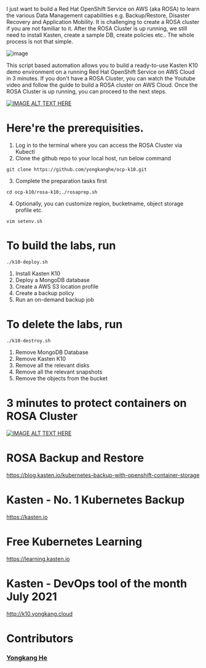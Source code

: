 I just want to build a Red Hat OpenShift Service on AWS (aka ROSA) to learn the various Data Management capabilities e.g. Backup/Restore, Disaster Recovery and Application Mobility. It is challenging to create a ROSA cluster if you are not familiar to it. After the ROSA Cluster is up running, we still need to install Kasten, create a sample DB, create policies etc.. The whole process is not that simple.

![image](https://assets.openshift.com/hubfs/OpenShift%20and%20Kasten%20logos.png)

This script based automation allows you to build a ready-to-use Kasten K10 demo environment on a running Red Hat OpenShift Service on AWS Cloud in 3 minutes. If you don't have a ROSA Cluster, you can watch the Youtube video and follow the guide to build a ROSA cluster on AWS Cloud. Once the ROSA Cluster is up running, you can proceed to the next steps. 

[![IMAGE ALT TEXT HERE](https://img.youtube.com/vi/KUlH2o405oI/0.jpg)](https://www.youtube.com/watch?v=KUlH2o405oI)

# Here're the prerequisities. 
1. Log in to the terminal where you can access the ROSA Cluster via Kubectl
2. Clone the github repo to your local host, run below command
````
git clone https://github.com/yongkanghe/ocp-k10.git
````
3. Complete the preparation tasks first
````
cd ocp-k10/rosa-k10;./rosaprep.sh
````
4. Optionally, you can customize region, bucketname, object storage profile etc.
````
vim setenv.sh
````
 
# To build the labs, run 
````
./k10-deploy.sh
````
1. Install Kasten K10
2. Deploy a MongoDB database
3. Create a AWS S3 location profile
4. Create a backup policy
5. Run an on-demand backup job

# To delete the labs, run 
````
./k10-destroy.sh
````
1. Remove MongoDB Database
2. Remove Kasten K10
3. Remove all the relevant disks
4. Remove all the relevant snapshots
5. Remove the objects from the bucket

# 3 minutes to protect containers on ROSA Cluster
[![IMAGE ALT TEXT HERE](https://img.youtube.com/vi/pYgJHSfogEE/0.jpg)](https://www.youtube.com/watch?v=pYgJHSfogEE)

# ROSA Backup and Restore
https://blog.kasten.io/kubernetes-backup-with-openshift-container-storage

# Kasten - No. 1 Kubernetes Backup
https://kasten.io 

# Free Kubernetes Learning
https://learning.kasten.io 

# Kasten - DevOps tool of the month July 2021
http://k10.yongkang.cloud

# Contributors

### [Yongkang He](http://yongkang.cloud)




